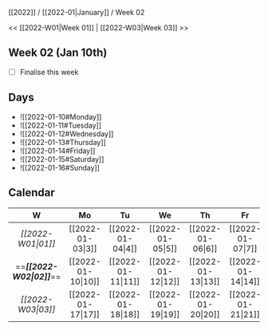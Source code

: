[[2022]] / [[2022-01|January]] / Week 02

<< [[2022-W01|Week 01]] | [[2022-W03|Week 03]] >>︎

## Week 02 (Jan 10th)
- [ ] Finalise this week


## Days
- ![[2022-01-10#Monday]]
- ![[2022-01-11#Tuesday]]
- ![[2022-01-12#Wednesday]]
- ![[2022-01-13#Thursday]]
- ![[2022-01-14#Friday]]
- ![[2022-01-15#Saturday]]
- ![[2022-01-16#Sunday]]

## Calendar
| W  | Mo | Tu | We | Th | Fr | Sa | Su |
|:--:|:--:|:--:|:--:|:--:|:--:|:--:|:--:|
| *[[2022-W01\|01]]* | [[2022-01-03\|3]]  | [[2022-01-04\|4]]  | [[2022-01-05\|5]]  | [[2022-01-06\|6]]  | [[2022-01-07\|7]]  | [[2022-01-08\|8]]  | [[2022-01-09\|9]]  |
| ==***[[2022-W02\|02]]***== | [[2022-01-10\|10]] | [[2022-01-11\|11]] | [[2022-01-12\|12]] | [[2022-01-13\|13]] | [[2022-01-14\|14]] | [[2022-01-15\|15]] | [[2022-01-16\|16]] |
| *[[2022-W03\|03]]* | [[2022-01-17\|17]] | [[2022-01-18\|18]] | [[2022-01-19\|19]] | [[2022-01-20\|20]] | [[2022-01-21\|21]] | [[2022-01-22\|22]] | [[2022-01-23\|23]] |
